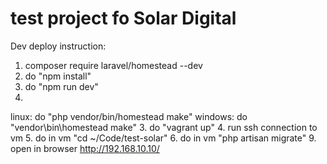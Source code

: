 # test project fo Solar Digital
Dev deploy instruction:

1. composer require laravel/homestead --dev
7. do "npm install"
8. do "npm run dev"
2. 
linux: do
"php vendor/bin/homestead make"
windows: do
"vendor\\bin\\homestead make"
3. do "vagrant up"
4. run ssh connection to vm
5. do in vm "cd ~/Code/test-solar"
6. do in vm "php artisan migrate"
9. open in browser http://192.168.10.10/